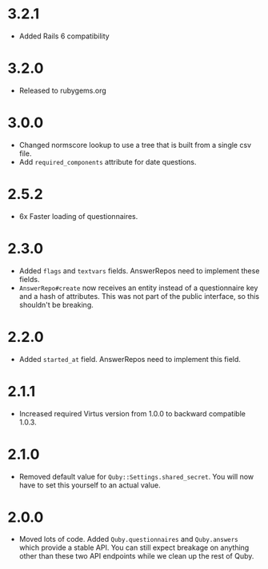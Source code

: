 # 3.2.1

* Added Rails 6 compatibility

# 3.2.0

* Released to rubygems.org

# 3.0.0

* Changed normscore lookup to use a tree that is built from a single csv file.
* Add `required_components` attribute for date questions.

# 2.5.2

* 6x Faster loading of questionnaires.

# 2.3.0

* Added `flags` and `textvars` fields. AnswerRepos need to implement these fields.
* `AnswerRepo#create` now receives an entity instead of a questionnaire key and
  a hash of attributes. This was not part of the public interface, so this
  shouldn't be breaking.

# 2.2.0

* Added `started_at` field. AnswerRepos need to implement this field.

# 2.1.1

* Increased required Virtus version from 1.0.0 to backward compatible 1.0.3.

# 2.1.0

* Removed default value for `Quby::Settings.shared_secret`. You will now have
  to set this yourself to an actual value.

# 2.0.0

* Moved lots of code. Added `Quby.questionnaires` and `Quby.answers` which
  provide a stable API. You can still expect breakage on anything other than
  these two API endpoints while we clean up the rest of Quby.
